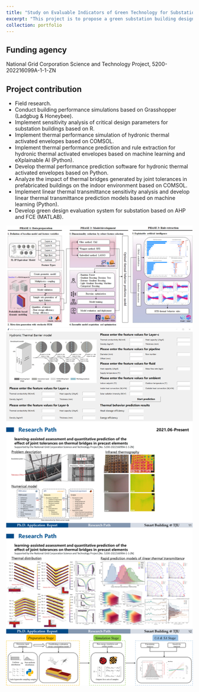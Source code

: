 ```yaml
---
title: "Study on Evaluable Indicators of Green Technology for Substation Buildings"
excerpt: "This project is to propose a green substation building design technology system based on the comprehensive benefit analysis of 'technology-green-economy'. Meanwhile, this project is to explore the physical mechanisms and optimal design methods of active hydronic thermal activated building envelope systems through data analysis, CFD, advanced predictive algorithms."
collection: portfolio
---
```


## Funding agency
National Grid Corporation Science and Technology Project, 5200-202216099A-1-1-ZN

## Project contribution
* Field research.
* Conduct building performance simulations based on Grasshopper (Ladgbug & Honeybee).
* Implement sensitivity analysis of critical design parameters for substation buildings based on R.
* Implement thermal performance simulation of hydronic thermal activated envelopes based on COMSOL.
* Implement thermal performance prediction and rule extraction for hydronic thermal activated envelopes based on machine learning and eXplainable AI (Python).
* Develop thermal performance prediction software for hydronic thermal activated envelopes based on Python.
* Analyze the impact of thermal bridges generated by joint tolerances in prefabricated buildings on the indoor environment based on COMSOL.
* Implement linear thermal transmittance sensitivity analysis and develop linear thermal transmittance prediction models based on machine learning (Python).
* Develop green design evaluation system for substation based on AHP and FCE (MATLAB).

<img src='/images/portfolios/NGCSTP/NGCSTP_1.png' width='600'>
<img src='/images/portfolios/NGCSTP/NGCSTP_2.jpg' width='600'>
<img src='/images/portfolios/NGCSTP/HGCSTP_3.PNG' width='600'>
<img src='/images/portfolios/NGCSTP/HGCSTP_4.PNG' width='600'>
<img src='/images/portfolios/NGCSTP/NGCSTP_5.png' width='600'>
